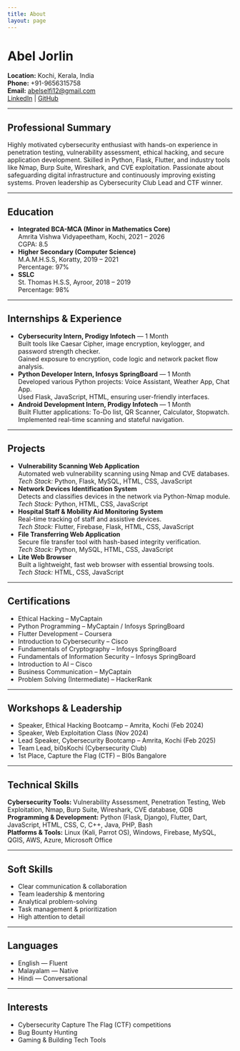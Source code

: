 ```yaml
---
title: About
layout: page
---
```


# Abel Jorlin

**Location:** Kochi, Kerala, India  
**Phone:** +91-9656315758  
**Email:** abelselfi12@gmail.com  
[LinkedIn](https://linkedin.com/in/abel-jorlin-812981230) | [GitHub](https://github.com/selfi123)

---

## Professional Summary
Highly motivated cybersecurity enthusiast with hands-on experience in penetration testing, vulnerability assessment, ethical hacking, and secure application development. Skilled in Python, Flask, Flutter, and industry tools like Nmap, Burp Suite, Wireshark, and CVE exploitation. Passionate about safeguarding digital infrastructure and continuously improving existing systems. Proven leadership as Cybersecurity Club Lead and CTF winner.

---

## Education
- **Integrated BCA-MCA (Minor in Mathematics Core)**  
  Amrita Vishwa Vidyapeetham, Kochi, 2021 – 2026  
  CGPA: 8.5
- **Higher Secondary (Computer Science)**  
  M.A.M.H.S.S, Koratty, 2019 – 2021  
  Percentage: 97%
- **SSLC**  
  St. Thomas H.S.S, Ayroor, 2018 – 2019  
  Percentage: 98%

---

## Internships & Experience
- **Cybersecurity Intern, Prodigy Infotech** — 1 Month  
  Built tools like Caesar Cipher, image encryption, keylogger, and password strength checker.  
  Gained exposure to encryption, code logic and network packet flow analysis.
- **Python Developer Intern, Infosys SpringBoard** — 1 Month  
  Developed various Python projects: Voice Assistant, Weather App, Chat App.  
  Used Flask, JavaScript, HTML, ensuring user-friendly interfaces.
- **Android Development Intern, Prodigy Infotech** — 1 Month  
  Built Flutter applications: To-Do list, QR Scanner, Calculator, Stopwatch.  
  Implemented real-time scanning and stateful navigation.

---

## Projects
- **Vulnerability Scanning Web Application**  
  Automated web vulnerability scanning using Nmap and CVE databases.  
  *Tech Stack:* Python, Flask, MySQL, HTML, CSS, JavaScript
- **Network Devices Identification System**  
  Detects and classifies devices in the network via Python-Nmap module.  
  *Tech Stack:* Python, HTML, CSS, JavaScript
- **Hospital Staff & Mobility Aid Monitoring System**  
  Real-time tracking of staff and assistive devices.  
  *Tech Stack:* Flutter, Firebase, Flask, HTML, CSS, JavaScript
- **File Transferring Web Application**  
  Secure file transfer tool with hash-based integrity verification.  
  *Tech Stack:* Python, MySQL, HTML, CSS, JavaScript
- **Lite Web Browser**  
  Built a lightweight, fast web browser with essential browsing tools.  
  *Tech Stack:* HTML, CSS, JavaScript

---

## Certifications
- Ethical Hacking – MyCaptain
- Python Programming – MyCaptain / Infosys SpringBoard
- Flutter Development – Coursera
- Introduction to Cybersecurity – Cisco
- Fundamentals of Cryptography – Infosys SpringBoard
- Fundamentals of Information Security – Infosys SpringBoard
- Introduction to AI – Cisco
- Business Communication – MyCaptain
- Problem Solving (Intermediate) – HackerRank

---

## Workshops & Leadership
- Speaker, Ethical Hacking Bootcamp – Amrita, Kochi (Feb 2024)
- Speaker, Web Exploitation Class (Nov 2024)
- Lead Speaker, Cybersecurity Bootcamp – Amrita, Kochi (Feb 2025)
- Team Lead, bi0sKochi (Cybersecurity Club)
- 1st Place, Capture the Flag (CTF) – BI0s Bangalore

---

## Technical Skills
**Cybersecurity Tools:** Vulnerability Assessment, Penetration Testing, Web Exploitation, Nmap, Burp Suite, Wireshark, CVE database, GDB  
**Programming & Development:** Python (Flask, Django), Flutter, Dart, JavaScript, HTML, CSS, C, C++, Java, PHP, Bash  
**Platforms & Tools:** Linux (Kali, Parrot OS), Windows, Firebase, MySQL, QGIS, AWS, Azure, Microsoft Office

---

## Soft Skills
- Clear communication & collaboration
- Team leadership & mentoring
- Analytical problem-solving
- Task management & prioritization
- High attention to detail

---

## Languages
- English — Fluent
- Malayalam — Native
- Hindi — Conversational

---

## Interests
- Cybersecurity Capture The Flag (CTF) competitions
- Bug Bounty Hunting
- Gaming & Building Tech Tools 
